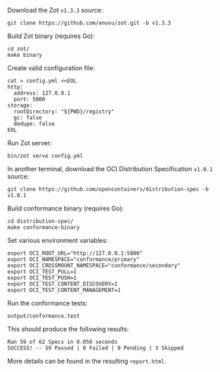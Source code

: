 Download the Zot `v1.3.3` source:

```
git clone https://github.com/anuvu/zot.git -b v1.3.3
```

Build Zot binary (requires Go):

```
cd zot/
make binary
```

Create valid configuration file:

```
cat > config.yml <<EOL
http:
  address: 127.0.0.1
  port: 5000
storage:
  rootDirectory: "${PWD}/registry"
  gc: false
  dedupe: false
EOL
```

Run Zot server:

```
bin/zot serve config.yml
```

In another terminal, download the OCI Distribution
Specification `v1.0.1` source:

```
git clone https://github.com/opencontainers/distribution-spec -b v1.0.1
```

Build conformance binary (requires Go):

```
cd distribution-spec/
make conformance-binary
```

Set various environment variables:

```
export OCI_ROOT_URL="http://127.0.0.1:5000"
export OCI_NAMESPACE="conformance/primary"
export OCI_CROSSMOUNT_NAMESPACE="conformance/secondary"
export OCI_TEST_PULL=1
export OCI_TEST_PUSH=1
export OCI_TEST_CONTENT_DISCOVERY=1
export OCI_TEST_CONTENT_MANAGEMENT=1
```

Run the conformance tests:

```
output/conformance.test
```

This should produce the following results:

```
Ran 59 of 62 Specs in 0.058 seconds
SUCCESS! -- 59 Passed | 0 Failed | 0 Pending | 3 Skipped
```

More details can be found in the resulting `report.html`.
